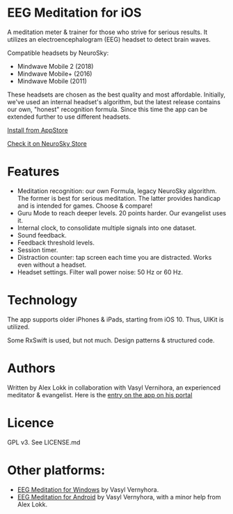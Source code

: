 # EEG Meditation for iOS

A meditation meter & trainer for those who strive for serious results.
It utilizes an electroencephalogram (EEG) headset to detect brain waves.

Compatible headsets by NeuroSky:
* Mindwave Mobile 2 (2018)
* Mindwave Mobile+ (2016)
* Mindwave Mobile (2011)

These headsets are chosen as the best quality and most affordable. Initially, we've used an internal headset's algorithm, but the latest release contains our own, "honest" recognition formula. Since this time the app can be extended further to use different headsets.

[Install from AppStore](https://apps.apple.com/us/app/eeg-meditation/id1507006197?platform=iphone)

[Check it on NeuroSky Store](https://store.neurosky.com/products/eeg-meditation-ios)

# Features

* Meditation recognition: our own Formula, legacy NeuroSky algorithm. The former is best for serious meditation. The latter provides handicap and is intended for games. Choose & compare!
* Guru Mode to reach deeper levels. 20 points harder. Our evangelist uses it.
* Internal clock, to consolidate multiple signals into one dataset.
* Sound feedback.
* Feedback threshold levels.
* Session timer.
* Distraction counter: tap screen each time you are distracted. Works even without a headset.
* Headset settings. Filter wall power noise: 50 Hz or 60 Hz.

# Technology
The app supports older iPhones & iPads, starting from iOS 10. Thus, UIKit is utilized.

Some RxSwift is used, but not much. Design patterns & structured code.

# Authors
Written by Alex Lokk in collaboration with Vasyl Vernihora, an experienced meditator & evangelist.
Here is the [entry on the app on his portal](https://scriptures.ru/yoga/eeg-meditation-app-ios.htm)

# Licence

GPL v3. See LICENSE.md

# Other platforms:
* [EEG Meditation for Windows](https://scriptures.ru/yoga/eeg-meditation-app-win.htm) by Vasyl Vernyhora.
* [EEG Meditation for Android](https://scriptures.ru/yoga/eeg-meditation-app.htm) by Vasyl Vernyhora, with a minor help from Alex Lokk.
